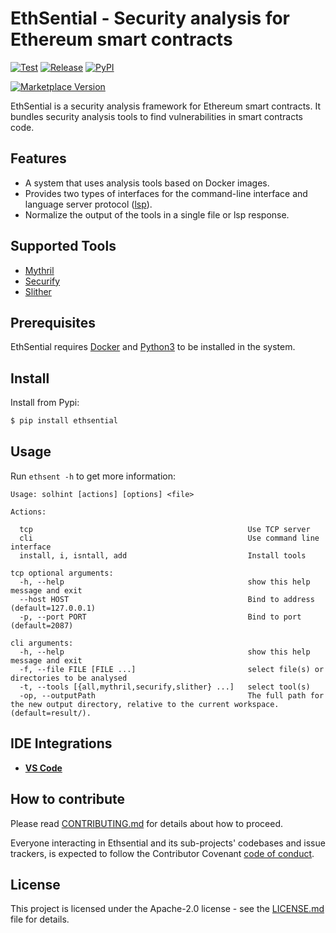 # EthSential - Security analysis for Ethereum smart contracts

[![Test](https://github.com/1140251/Ethsential/workflows/Test/badge.svg)](https://github.com/1140251/Ethsential/actions)
[![Release](https://github.com/1140251/Ethsential/workflows/Release/badge.svg)](https://github.com/1140251/Ethsential/actions)
[![PyPI](https://badge.fury.io/py/ethsential.svg)](https://pypi.python.org/pypi/ethsential)

[![Marketplace Version](https://vsmarketplacebadge.apphb.com/version-short/1140251.ethsential.svg)](https://marketplace.visualstudio.com/items?itemName=1140251.ethsential)

EthSential is a security analysis framework for Ethereum smart contracts. It bundles security analysis tools to find vulnerabilities in smart contracts code.

## Features

- A system that uses analysis tools based on Docker images.
- Provides two types of interfaces for the command-line interface and language server protocol ([lsp](https://microsoft.github.io/language-server-protocol/)).
- Normalize the output of the tools in a single file or lsp response.

## Supported Tools

- [Mythril](https://github.com/ConsenSys/mythril)
- [Securify](https://github.com/eth-sri/securify2)
- [Slither](https://github.com/crytic/slither)

## Prerequisites

EthSential requires [Docker](https://docs.docker.com/install) and [Python3](https://www.python.org) to be installed in the system.

## Install

Install from Pypi:

```bash
$ pip install ethsential
```

## Usage

Run `ethsent -h` to get more information:

```text
Usage: solhint [actions] [options] <file>

Actions:

  tcp                                                Use TCP server
  cli                                                Use command line interface
  install, i, isntall, add                           Install tools

tcp optional arguments:
  -h, --help                                         show this help message and exit
  --host HOST                                        Bind to address (default=127.0.0.1)
  -p, --port PORT                                    Bind to port (default=2087)

cli arguments:
  -h, --help                                         show this help message and exit
  -f, --file FILE [FILE ...]                         select file(s) or directories to be analysed
  -t, --tools [{all,mythril,securify,slither} ...]   select tool(s)
  -op, --outputPath                                  The full path for the new output directory, relative to the current workspace. (default=result/).
```

## IDE Integrations

- **[VS Code](https://marketplace.visualstudio.com/items?itemName=1140251.ethsential)**

## How to contribute

Please read [CONTRIBUTING.md](https://github.com/1140251/Ethsential/blob/master/CONTRIBUTING.md) for details about how to proceed.

Everyone interacting in Ethsential and its sub-projects' codebases and issue trackers, is expected to follow the Contributor Covenant [code of conduct](https://github.com/1140251/Ethsential/blob/master/CODE_OF_CONDUCT.md).

## License

This project is licensed under the Apache-2.0 license - see the [LICENSE.md](https://github.com/1140251/Ethsential/blob/master/LICENSE.md) file for details.
